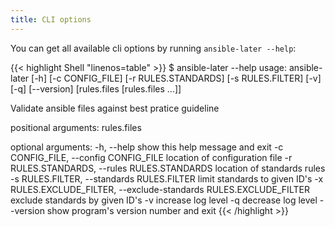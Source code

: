 ```yaml
---
title: CLI options
---
```


You can get all available cli options by running `ansible-later --help`:

{{< highlight Shell "linenos=table" >}}
$ ansible-later --help
usage: ansible-later [-h] [-c CONFIG_FILE] [-r RULES.STANDARDS]
                     [-s RULES.FILTER] [-v] [-q] [--version]
                     [rules.files [rules.files ...]]

Validate ansible files against best pratice guideline

positional arguments:
  rules.files

optional arguments:
  -h, --help            show this help message and exit
  -c CONFIG_FILE, --config CONFIG_FILE
                        location of configuration file
  -r RULES.STANDARDS, --rules RULES.STANDARDS
                        location of standards rules
  -s RULES.FILTER, --standards RULES.FILTER
                        limit standards to given ID's
  -x RULES.EXCLUDE_FILTER, --exclude-standards RULES.EXCLUDE_FILTER
                        exclude standards by given ID's
  -v                    increase log level
  -q                    decrease log level
  --version             show program's version number and exit
{{< /highlight >}}
